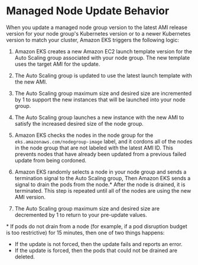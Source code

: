 # Managed Node Update Behavior<a name="managed-node-update-behavior"></a>

When you update a managed node group version to the latest AMI release version for your node group's Kubernetes version or to a newer Kubernetes version to match your cluster, Amazon EKS triggers the following logic:

1. Amazon EKS creates a new Amazon EC2 launch template version for the Auto Scaling group associated with your node group\. The new template uses the target AMI for the update\.

1. The Auto Scaling group is updated to use the latest launch template with the new AMI\.

1. The Auto Scaling group maximum size and desired size are incremented by 1 to support the new instances that will be launched into your node group\.

1. The Auto Scaling group launches a new instance with the new AMI to satisfy the increased desired size of the node group\.

1. Amazon EKS checks the nodes in the node group for the `eks.amazonaws.com/nodegroup-image` label, and it cordons all of the nodes in the node group that are not labeled with the latest AMI ID\. This prevents nodes that have already been updated from a previous failed update from being cordoned\.

1. Amazon EKS randomly selects a node in your node group and sends a termination signal to the Auto Scaling group, Then Amazon EKS sends a signal to drain the pods from the node\.\* After the node is drained, it is terminated\. This step is repeated until all of the nodes are using the new AMI version\.

1. The Auto Scaling group maximum size and desired size are decremented by 1 to return to your pre\-update values\.

\* If pods do not drain from a node \(for example, if a pod disruption budget is too restrictive\) for 15 minutes, then one of two things happens:
+ If the update is not forced, then the update fails and reports an error\.
+ If the update is forced, then the pods that could not be drained are deleted\.